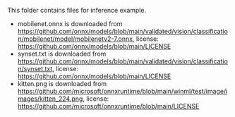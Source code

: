 This folder contains files for inference example.

-   mobilenet.onnx is downloaded from
    https://github.com/onnx/models/blob/main/validated/vision/classification/mobilenet/model/mobilenetv2-7.onnx,
    license: https://github.com/onnx/models/blob/main/LICENSE
-   synset.txt is downloaded from
    https://github.com/onnx/models/blob/main/validated/vision/classification/synset.txt,
    license: https://github.com/onnx/models/blob/main/LICENSE
-   kitten.png is downloaded from
    https://github.com/microsoft/onnxruntime/blob/main/winml/test/image/images/kitten_224.png,
    license: https://github.com/microsoft/onnxruntime/blob/main/LICENSE
